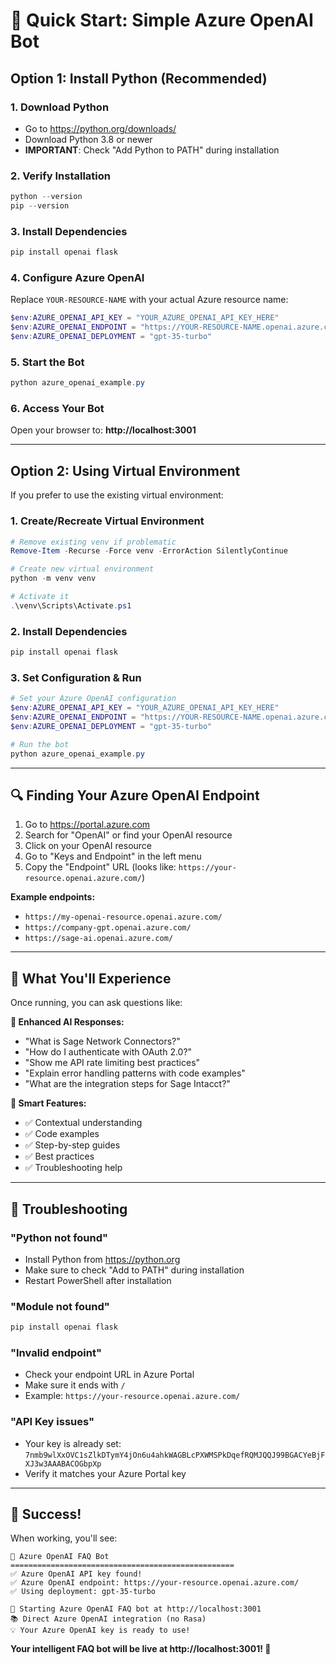 # 🚀 Quick Start: Simple Azure OpenAI Bot

## Option 1: Install Python (Recommended)

### 1. Download Python
- Go to https://python.org/downloads/
- Download Python 3.8 or newer
- **IMPORTANT**: Check "Add Python to PATH" during installation

### 2. Verify Installation
```powershell
python --version
pip --version
```

### 3. Install Dependencies
```powershell
pip install openai flask
```

### 4. Configure Azure OpenAI
Replace `YOUR-RESOURCE-NAME` with your actual Azure resource name:

```powershell
$env:AZURE_OPENAI_API_KEY = "YOUR_AZURE_OPENAI_API_KEY_HERE"
$env:AZURE_OPENAI_ENDPOINT = "https://YOUR-RESOURCE-NAME.openai.azure.com/"
$env:AZURE_OPENAI_DEPLOYMENT = "gpt-35-turbo"
```

### 5. Start the Bot
```powershell
python azure_openai_example.py
```

### 6. Access Your Bot
Open your browser to: **http://localhost:3001**

---

## Option 2: Using Virtual Environment

If you prefer to use the existing virtual environment:

### 1. Create/Recreate Virtual Environment
```powershell
# Remove existing venv if problematic
Remove-Item -Recurse -Force venv -ErrorAction SilentlyContinue

# Create new virtual environment
python -m venv venv

# Activate it
.\venv\Scripts\Activate.ps1
```

### 2. Install Dependencies
```powershell
pip install openai flask
```

### 3. Set Configuration & Run
```powershell
# Set your Azure OpenAI configuration
$env:AZURE_OPENAI_API_KEY = "YOUR_AZURE_OPENAI_API_KEY_HERE"
$env:AZURE_OPENAI_ENDPOINT = "https://YOUR-RESOURCE-NAME.openai.azure.com/"
$env:AZURE_OPENAI_DEPLOYMENT = "gpt-35-turbo"

# Run the bot
python azure_openai_example.py
```

---

## 🔍 Finding Your Azure OpenAI Endpoint

1. Go to https://portal.azure.com
2. Search for "OpenAI" or find your OpenAI resource
3. Click on your OpenAI resource
4. Go to "Keys and Endpoint" in the left menu
5. Copy the "Endpoint" URL (looks like: `https://your-resource.openai.azure.com/`)

**Example endpoints:**
- `https://my-openai-resource.openai.azure.com/`
- `https://company-gpt.openai.azure.com/`
- `https://sage-ai.openai.azure.com/`

---

## 💬 What You'll Experience

Once running, you can ask questions like:

**🤖 Enhanced AI Responses:**
- "What is Sage Network Connectors?"
- "How do I authenticate with OAuth 2.0?"
- "Show me API rate limiting best practices"
- "Explain error handling patterns with code examples"
- "What are the integration steps for Sage Intacct?"

**🎯 Smart Features:**
- ✅ Contextual understanding
- ✅ Code examples
- ✅ Step-by-step guides
- ✅ Best practices
- ✅ Troubleshooting help

---

## 🚨 Troubleshooting

### "Python not found"
- Install Python from https://python.org
- Make sure to check "Add to PATH" during installation
- Restart PowerShell after installation

### "Module not found"
```powershell
pip install openai flask
```

### "Invalid endpoint"
- Check your endpoint URL in Azure Portal
- Make sure it ends with `/`
- Example: `https://your-resource.openai.azure.com/`

### "API Key issues"
- Your key is already set: `7nmb9wlXxOVC1sZlkDTymY4jOn6u4ahkWAGBLcPXWMSPkDqefRQMJQQJ99BGACYeBjFXJ3w3AAABACOGbpXp`
- Verify it matches your Azure Portal key

---

## 🎉 Success!

When working, you'll see:
```
🤖 Azure OpenAI FAQ Bot
==================================================
✅ Azure OpenAI API key found!
✅ Azure OpenAI endpoint: https://your-resource.openai.azure.com/
✅ Using deployment: gpt-35-turbo

🚀 Starting Azure OpenAI FAQ bot at http://localhost:3001
📚 Direct Azure OpenAI integration (no Rasa)
💡 Your Azure OpenAI key is ready to use!
```

**Your intelligent FAQ bot will be live at http://localhost:3001! 🚀** 